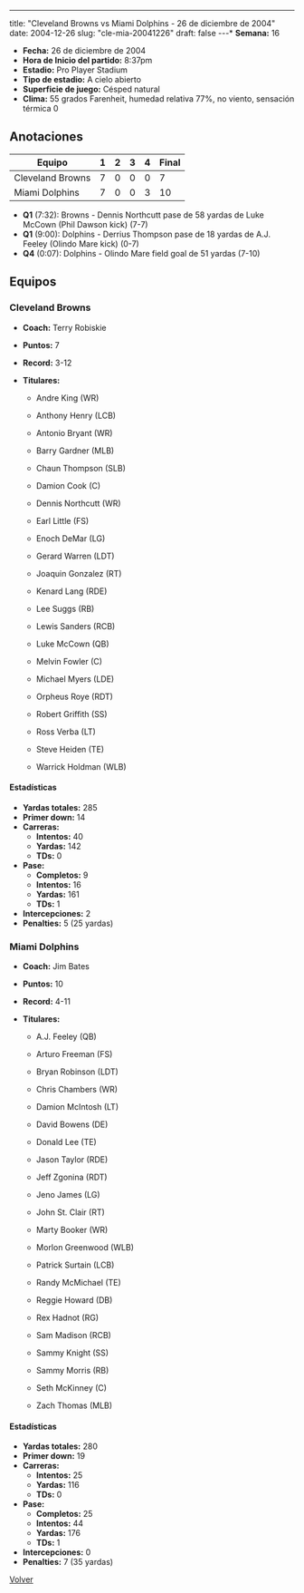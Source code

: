 ---
title: "Cleveland Browns vs Miami Dolphins - 26 de diciembre de 2004"
date: 2004-12-26
slug: "cle-mia-20041226"
draft: false
---* **Semana:** 16
* **Fecha:** 26 de diciembre de 2004
* **Hora de Inicio del partido:** 8:37pm
* **Estadio:** Pro Player Stadium
* **Tipo de estadio:** A cielo abierto
* **Superficie de juego:** Césped natural
* **Clima:** 55 grados Farenheit, humedad relativa 77%, no viento, sensación térmica 0




## Anotaciones
| Equipo | 1 | 2 | 3 | 4 | Final |
|--------|---|---|---|---|-------|
| Cleveland Browns  | 7 | 0 | 0 | 0  | 7 |
| Miami Dolphins  | 7 | 0 | 0 | 3  | 10 |
* **Q1** (7:32): Browns - Dennis Northcutt pase de 58 yardas de Luke McCown (Phil Dawson kick) (7-7)
* **Q1** (9:00): Dolphins - Derrius Thompson pase de 18 yardas de A.J. Feeley (Olindo Mare kick) (0-7)
* **Q4** (0:07): Dolphins - Olindo Mare field goal de 51 yardas (7-10)


## Equipos


### Cleveland Browns
* **Coach:** Terry Robiskie
* **Puntos:** 7
* **Record:** 3-12
* **Titulares:** 

  * Andre King (WR) 

  * Anthony Henry (LCB) 

  * Antonio Bryant (WR) 

  * Barry Gardner (MLB) 

  * Chaun Thompson (SLB) 

  * Damion Cook (C) 

  * Dennis Northcutt (WR) 

  * Earl Little (FS) 

  * Enoch DeMar (LG) 

  * Gerard Warren (LDT) 

  * Joaquin Gonzalez (RT) 

  * Kenard Lang (RDE) 

  * Lee Suggs (RB) 

  * Lewis Sanders (RCB) 

  * Luke McCown (QB) 

  * Melvin Fowler (C) 

  * Michael Myers (LDE) 

  * Orpheus Roye (RDT) 

  * Robert Griffith (SS) 

  * Ross Verba (LT) 

  * Steve Heiden (TE) 

  * Warrick Holdman (WLB) 

#### Estadísticas
* **Yardas totales:** 285
* **Primer down:** 14
* **Carreras:**
  * **Intentos:** 40
  * **Yardas:** 142
  * **TDs:** 0
* **Pase:**
  * **Completos:** 9
  * **Intentos:** 16
  * **Yardas:** 161
  * **TDs:** 1
* **Intercepciones:** 2
* **Penalties:** 5 (25 yardas)

### Miami Dolphins
* **Coach:** Jim Bates
* **Puntos:** 10
* **Record:** 4-11
* **Titulares:** 

  * A.J. Feeley (QB) 

  * Arturo Freeman (FS) 

  * Bryan Robinson (LDT) 

  * Chris Chambers (WR) 

  * Damion McIntosh (LT) 

  * David Bowens (DE) 

  * Donald Lee (TE) 

  * Jason Taylor (RDE) 

  * Jeff Zgonina (RDT) 

  * Jeno James (LG) 

  * John St. Clair (RT) 

  * Marty Booker (WR) 

  * Morlon Greenwood (WLB) 

  * Patrick Surtain (LCB) 

  * Randy McMichael (TE) 

  * Reggie Howard (DB) 

  * Rex Hadnot (RG) 

  * Sam Madison (RCB) 

  * Sammy Knight (SS) 

  * Sammy Morris (RB) 

  * Seth McKinney (C) 

  * Zach Thomas (MLB) 

#### Estadísticas
* **Yardas totales:** 280
* **Primer down:** 19
* **Carreras:**
  * **Intentos:** 25
  * **Yardas:** 116
  * **TDs:** 0
* **Pase:**
  * **Completos:** 25
  * **Intentos:** 44
  * **Yardas:** 176
  * **TDs:** 1
* **Intercepciones:** 0
* **Penalties:** 7 (35 yardas)


[Volver](/historia/2004)
